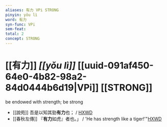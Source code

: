 ```yaml
---
aliases: 有力 VPi STRONG
pinyin: yǒu lì
word: 有力
syn-func: VPi
sem-feat: 
total: 2
concept: STRONG 
---
```

# [[有力]] *[[yǒu lì]]*  [[uuid-091af450-64e0-4b82-98a2-84d0444b6d19|VPi]] [[STRONG]]
be endowed with strength; be strong
 - [[說苑]] 吾是以知其勁**有力**也； / [HXWD](https://hxwd.org/textview.html?location=CH1a0907_CHANT_001-25a.13)
 - [[春秋左傳]] 『**有力**如虎』者也。」 / 'He has strength like a tiger!'"[HXWD](https://hxwd.org/textview.html?location=KR1e0001_tls_009-224a.27)